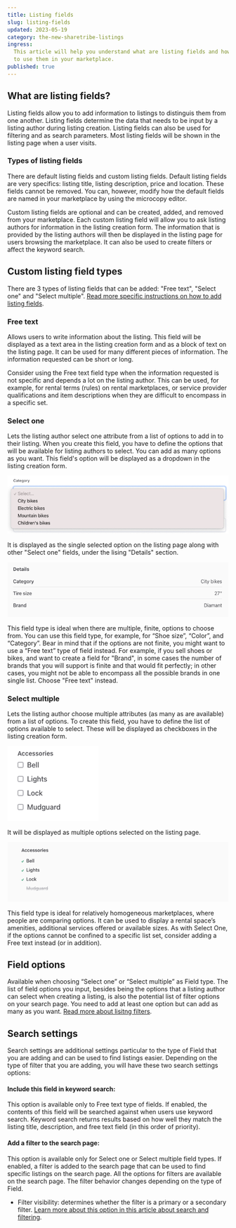 ```yaml
---
title: Listing fields
slug: listing-fields
updated: 2023-05-19
category: the-new-sharetribe-listings
ingress:
  This article will help you understand what are listing fields and how
  to use them in your marketplace.
published: true
---
```


## What are listing fields?

Listing fields allow you to add information to listings to distinguis
them from one another. Listing fields determine the data that needs to
be input by a listing author during listing creation. Listing fields can
also be used for filtering and as search parameters. Most listing fields
will be shown in the listing page when a user visits.

### Types of listing fields

There are default listing fields and custom listing fields. Default
listing fields are very specifics: listing title, listing description,
price and location. These fields cannot be removed. You can, however,
modify how the default fields are named in your marketplace by using
the microcopy editor.

Custom listing fields are optional and can be created, added, and
removed from your marketplace. Each custom listing field will allow you
to ask listing authors for information in the listing creation form. The
information that is provided by the listing authors will then be
displayed in the listing page for users browsing the marketplace. It can
also be used to create filters or affect the keyword search.

## Custom listing field types

There are 3 types of listing fields that can be added: "Free text",
"Select one" and "Select multiple".
[Read more specific instructions on how to add listing fields](https://www.sharetribe.com/docs/the-new-sharetribe/how-to-add-and-edit-listing-fields/).

### Free text

Allows users to write information about the listing. This field will be
displayed as a text area in the listing creation form and as a block of
text on the listing page. It can be used for many different pieces of
information. The information requested can be short or long.

Consider using the Free text field type when the information requested
is not specific and depends a lot on the listing author. This can be
used, for example, for rental terms (rules) on rental marketplaces, or
service provider qualifications and item descriptions when they are
difficult to encompass in a specific set.

### Select one

Lets the listing author select one attribute from a list of options to
add in to their listing. When you create this field, you have to define
the options that will be available for listing authors to select. You
can add as many options as you want. This field's option will be
displayed as a dropdown in the listing creation form.

![Select one in the listing form](./select_one-field-listing_form.png)

It is displayed as the single selected option on the listing page along
with other "Select one" fields, under the lising "Details" section.

![Select one in the listing page](./select_one-field-listing_page.png)

This field type is ideal when there are multiple, finite, options to
choose from. You can use this field type, for example, for “Shoe size”,
“Color”, and “Category”. Bear in mind that if the options are not
finite, you might want to use a “Free text” type of field instead. For
example, if you sell shoes or bikes, and want to create a field for
"Brand", in some cases the number of brands that you will support is
finite and that would fit perfectly; in other cases, you might not be
able to encompass all the possible brands in one single list. Choose
"Free text" instead.

### Select multiple

Lets the listing author choose multiple attributes (as many as are
available) from a list of options. To create this field, you have to
define the list of options available to select. These will be displayed
as checkboxes in the listing creation form.

![Select multiple in the listing form](./select_multiple-field-listing_form.png)

It will be displayed as multiple options selected on the listing page.

![Select multiple in the listing page](./select_multiple-field-listing_page.png)

This field type is ideal for relatively homogeneous marketplaces, where
people are comparing options. It can be used to display a rental space’s
amenities, additional services offered or available sizes. As with
Select One, if the options cannot be confined to a specific list set,
consider adding a Free text instead (or in addition).

## Field options

Available when choosing “Select one” or “Select multiple” as Field type.
The list of field options you input, besides being the options that a
listing author can select when creating a listing, is also the potential
list of filter options on your search page. You need to add at least one
option but can add as many as you want.
[Read more about lisitng filters](https://www.sharetribe.com/docs/the-new-sharetribe/understanding-filters/).

## Search settings

Search settings are additional settings particular to the type of Field
that you are adding and can be used to find listings easier. Depending
on the type of filter that you are adding, you will have these two
search settings options:

#### Include this field in keyword search:

This option is available only to Free text type of fields. If enabled,
the contents of this field will be searched against when users use
keyword search. Keyword search returns results based on how well they
match the listing title, description, and free text field (in this order
of priority).

#### Add a filter to the search page:

This option is available only for Select one or Select multiple field
types. If enabled, a filter is added to the search page that can be used
to find specific listings on the search page. All the options for
filters are available on the search page. The filter behavior changes
depending on the type of Field.

- Filter visibility: determines whether the filter is a primary or a
  secondary filter.
  [Learn more about this option in this article about search and filtering](https://www.sharetribe.com/docs/the-new-sharetribe/understanding-filters/).
